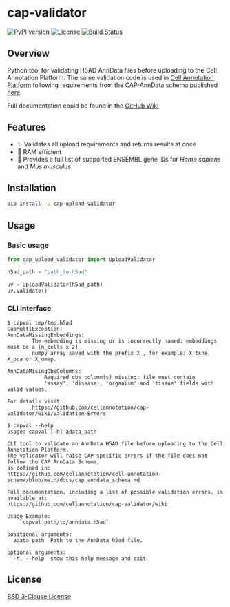 # cap-validator

[![PyPI version](https://img.shields.io/pypi/v/cap-upload-validator)](https://pypi.org/project/cap-upload-validator/)  [![License](https://img.shields.io/github/license/cellannotation/cap-validator)](https://github.com/cellannotation/cap-validator/blob/main/LICENSE)  [![Build Status](https://github.com/cellannotation/cap-validator/actions/workflows/unit_testing.yml/badge.svg)](https://github.com/cellannotation/cap-validator/actions)


## Overview

Python tool for validating H5AD AnnData files before uploading to the Cell Annotation Platform. The same validation code is used in [Cell Annotation Platform](https://celltype.info/) following requirements from the CAP-AnnData schema published [here](https://github.com/cellannotation/cap-data-schema/blob/main/cap-anndata-schema.md).

Full documentation could be found in the [GitHub Wiki](https://github.com/cellannotation/cap-validator/wiki)

## Features
- ✨ Validates all upload requirements and returns results at once
- 🚀 RAM efficient
- 🧬 Provides a full list of supported ENSEMBL gene IDs for *Homo sapiens* and *Mus musculus*


## Installation
```bash
pip install -U cap-upload-validator
```

## Usage

### Basic usage

```python
from cap_upload_validator import UploadValidator

h5ad_path = "path_to.h5ad"

uv = UploadValidator(h5ad_path)
uv.validate()
```


### CLI interface
```console
$ capval tmp/tmp.h5ad
CapMultiException: 
AnnDataMissingEmbeddings: 
        The embedding is missing or is incorrectly named: embeddings must be a [n_cells x 2] 
        numpy array saved with the prefix X_, for example: X_tsne, X_pca or X_umap.
        
AnnDataMisingObsColumns: 
            Required obs column(s) missing: file must contain 
            'assay', 'disease', 'organism' and 'tissue' fields with valid values.
        
For details visit: 
        https://github.com/cellannotation/cap-validator/wiki/Validation-Errors

$ capval --help
usage: capval [-h] adata_path

CLI tool to validate an AnnData H5AD file before uploading to the Cell Annotation Platform.
The validator will raise CAP-specific errors if the file does not follow the CAP AnnData Schema,
as defined in:
https://github.com/cellannotation/cell-annotation-schema/blob/main/docs/cap_anndata_schema.md

Full documentation, including a list of possible validation errors, is available at:
https://github.com/cellannotation/cap-validator/wiki

Usage Example:
    `capval path/to/anndata.h5ad`

positional arguments:
  adata_path  Path to the AnnData h5ad file.

optional arguments:
  -h, --help  show this help message and exit
```

## License
[BSD 3-Clause License](LICENSE)

